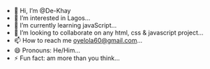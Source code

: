 - 👋 Hi, I’m @De-Khay
- 👀 I’m interested in Lagos...
- 🌱 I’m currently learning javaScript...
- 💞️ I’m looking to collaborate on any html, css & javascript project...
- 📫 How to reach me oyelola60@gmail.com...
- 😄 Pronouns: He/Him...
- ⚡ Fun fact: am more than you think...

<!---
De-Khay/De-Khay is a ✨ special ✨ repository because its `README.md` (this file) appears on your GitHub profile.
You can click the Preview link to take a look at your changes.
--->

